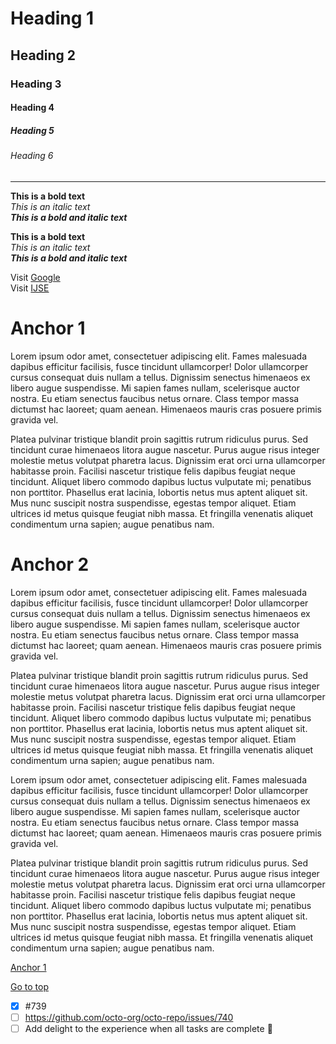 # Heading 1
## Heading 2
### Heading 3
#### Heading 4
##### Heading 5
###### Heading 6

<hr>

**This is a bold text**<br>
*This is an italic text* <br>
***This is a bold and italic text***<br>

__This is a bold text__<br>
_This is an italic text_<br>
___This is a bold and italic text___ <br>

Visit [Google](https://google.lk) <br>
Visit [IJSE](https://ijse.lk) <br>

# Anchor 1
Lorem ipsum odor amet, consectetuer adipiscing elit. Fames malesuada dapibus 
efficitur facilisis, fusce tincidunt ullamcorper! Dolor ullamcorper cursus 
consequat duis nullam a tellus. Dignissim senectus himenaeos ex libero augue 
suspendisse. Mi sapien fames nullam, scelerisque auctor nostra. Eu etiam
senectus faucibus netus ornare. Class tempor massa dictumst hac laoreet; 
quam aenean. Himenaeos mauris cras posuere primis gravida vel.

Platea pulvinar tristique blandit proin sagittis rutrum ridiculus purus. Sed 
tincidunt curae himenaeos litora augue nascetur. Purus augue risus integer 
molestie metus volutpat pharetra lacus. Dignissim erat orci urna ullamcorper 
habitasse proin. Facilisi nascetur tristique felis dapibus feugiat neque tincidunt. 
Aliquet libero commodo dapibus luctus vulputate mi; penatibus non porttitor. 
Phasellus erat lacinia, lobortis netus mus aptent aliquet sit. Mus nunc 
suscipit nostra suspendisse, egestas tempor aliquet. Etiam ultrices id 
metus quisque feugiat nibh massa. Et fringilla venenatis aliquet condimentum 
urna sapien; augue penatibus nam.

# Anchor 2
Lorem ipsum odor amet, consectetuer adipiscing elit. Fames malesuada dapibus
efficitur facilisis, fusce tincidunt ullamcorper! Dolor ullamcorper cursus
consequat duis nullam a tellus. Dignissim senectus himenaeos ex libero augue
suspendisse. Mi sapien fames nullam, scelerisque auctor nostra. Eu etiam
senectus faucibus netus ornare. Class tempor massa dictumst hac laoreet;
quam aenean. Himenaeos mauris cras posuere primis gravida vel.

Platea pulvinar tristique blandit proin sagittis rutrum ridiculus purus. Sed
tincidunt curae himenaeos litora augue nascetur. Purus augue risus integer
molestie metus volutpat pharetra lacus. Dignissim erat orci urna ullamcorper
habitasse proin. Facilisi nascetur tristique felis dapibus feugiat neque tincidunt.
Aliquet libero commodo dapibus luctus vulputate mi; penatibus non porttitor.
Phasellus erat lacinia, lobortis netus mus aptent aliquet sit. Mus nunc
suscipit nostra suspendisse, egestas tempor aliquet. Etiam ultrices id
metus quisque feugiat nibh massa. Et fringilla venenatis aliquet condimentum
urna sapien; augue penatibus nam.

Lorem ipsum odor amet, consectetuer adipiscing elit. Fames malesuada dapibus
efficitur facilisis, fusce tincidunt ullamcorper! Dolor ullamcorper cursus
consequat duis nullam a tellus. Dignissim senectus himenaeos ex libero augue
suspendisse. Mi sapien fames nullam, scelerisque auctor nostra. Eu etiam
senectus faucibus netus ornare. Class tempor massa dictumst hac laoreet;
quam aenean. Himenaeos mauris cras posuere primis gravida vel.

Platea pulvinar tristique blandit proin sagittis rutrum ridiculus purus. Sed
tincidunt curae himenaeos litora augue nascetur. Purus augue risus integer
molestie metus volutpat pharetra lacus. Dignissim erat orci urna ullamcorper
habitasse proin. Facilisi nascetur tristique felis dapibus feugiat neque tincidunt.
Aliquet libero commodo dapibus luctus vulputate mi; penatibus non porttitor.
Phasellus erat lacinia, lobortis netus mus aptent aliquet sit. Mus nunc
suscipit nostra suspendisse, egestas tempor aliquet. Etiam ultrices id
metus quisque feugiat nibh massa. Et fringilla venenatis aliquet condimentum
urna sapien; augue penatibus nam.

[Anchor 1](#anchor-1)

[Go to top](#heading-1)

- [x] #739
- [ ] https://github.com/octo-org/octo-repo/issues/740
- [ ] Add delight to the experience when all tasks are complete :tada: